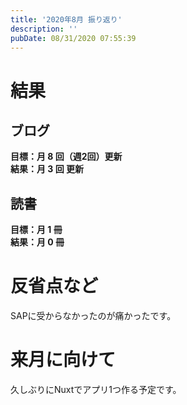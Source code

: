 ```yaml
---
title: '2020年8月 振り返り'
description: ''
pubDate: 08/31/2020 07:55:39
---
```


<h1>結果</h1>

<h2>ブログ</h2>

<p><strong>目標：月 8 回（週2回）更新</strong><br />
<strong>結果：月 3 回 更新</strong></p>

<h2>読書</h2>

<p><strong>目標：月 1 冊</strong><br />
<strong>結果：月 0 冊</strong></p>

<h1>反省点など</h1>

<p>SAPに受からなかったのが痛かったです。</p>

<h1>来月に向けて</h1>

<p>久しぶりにNuxtでアプリ1つ作る予定です。</p>
